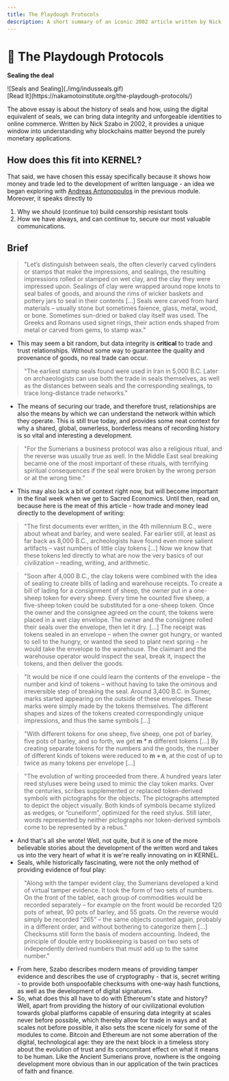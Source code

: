 ```yaml
---
title: The Playdough Protocols
description: A short summary of an iconic 2002 article written by Nick Szabo on the history of seals and data integrity, directly applicable to how we understand the value of blockchains today.
---
```


# 🤝 The Playdough Protocols

<div markdown="1" class="card half sidebar center gemoji center-content center">

**Sealing the deal**

<div markdown="2">
![Seals and Sealing](./img/indusseals.gif)
</div>

<div markdown="3" class="curated-link">
[Read It](https://nakamotoinstitute.org/the-playdough-protocols/)
</div>

</div>

<div markdown="1" class="clear"></div>

The above essay is about the history of seals and how, using the digital equivalent of seals, we can bring data integrity and unforgeable identities to online commerce. Written by Nick Szabo in 2002, it provides a unique window into understanding why blockchains matter beyond the purely monetary applications.

## **How does this fit into KERNEL?**

That said, we have chosen this essay specifically because it shows how money and trade led to the development of written language - an idea we began exploring with [Andreas Antonopoulos](../../module-0/money-language) in the previous module. Moreover, it speaks directly to

1. Why we should (continue to) build censorship resistant tools
2. How we have always, and can continue to, secure our most valuable communications.

## Brief

> "Let‘s distinguish between seals, the often cleverly carved cylinders or stamps that make the impressions, and sealings, the resulting impressions rolled or stamped on wet clay, and the clay they were impressed upon. Sealings of clay were wrapped around rope knots to seal bales of goods, and around the rims of wicker baskets and pottery jars to seal in their contents [...] Seals were carved from hard materials – usually stone but sometimes faience, glass, metal, wood, or bone. Sometimes sun-dried or baked clay itself was used. The Greeks and Romans used signet rings, their action ends shaped from metal or carved from gems, to stamp wax."

- This may seem a bit random, but data integrity is **critical** to trade and trust relationships. Without some way to guarantee the quality and provenance of goods, no real trade can occur.

> "The earliest stamp seals found were used in Iran in 5,000 B.C. Later on archaeologists can use both the trade in seals themselves, as well as the distances between seals and the corresponding sealings, to trace long-distance trade networks."

- The means of securing our trade, and therefore trust, relationships are also the means by which we can understand the network within which they operate. This is still true today, and provides some neat context for why a shared, global, ownerless, borderless means of recording history is so vital and interesting a development.

> "For the Sumerians a business protocol was also a religious ritual, and the reverse was usually true as well. In the Middle East seal breaking became one of the most important of these rituals, with terrifying spiritual consequences if the seal were broken by the wrong person or at the wrong time."

- This may also lack a bit of context right now, but will become important in the final week when we get to Sacred Economics. Until then, read on, because here is the meat of this article - how trade and money lead directly to the development of writing:

> "The first documents ever written, in the 4th millennium B.C., were about wheat and barley, and were sealed. Far earlier still, at least as far back as 8,000 B.C., archeologists have found even more salient artifacts – vast numbers of little clay tokens [...] Now we know that these tokens led directly to what are now the very basics of our civilization – reading, writing, and arithmetic.

> "Soon after 4,000 B.C., the clay tokens were combined with the idea of sealing to create bills of lading and warehouse receipts. To create a bill of lading for a consignment of sheep, the owner put in a one-sheep token for every sheep. Every time he counted five sheep, a five-sheep token could be substituted for a one-sheep token. Once the owner and the consignee agreed on the count, the tokens were placed in a wet clay envelope. The owner and the consignee rolled their seals over the envelope, then let it dry. [...] The receipt was tokens sealed in an envelope – when the owner got hungry, or wanted to sell to the hungry, or wanted the seed to plant next spring – he would take the envelope to the warehouse. The claimant and the warehouse operator would inspect the seal, break it, inspect the tokens, and then deliver the goods.

> "It would be nice if one could learn the contents of the envelope – the number and kind of tokens – without having to take the ominous and irreversible step of breaking the seal. Around 3,400 B.C. in Sumer, marks started appearing on the outside of these envelopes. These marks were simply made by the tokens themselves. The different shapes and sizes of the tokens created correspondingly unique impressions, and thus the same symbols [...]

> "With different tokens for one sheep, five sheep, one pot of barley, five pots of barley, and so forth, we get **m * n** different tokens [...] By creating separate tokens for the numbers and the goods, the number of different kinds of tokens were reduced to **m + n**, at the cost of up to twice as many tokens per envelope [...]

> "The evolution of writing proceeded from there. A hundred years later reed styluses were being used to mimic the clay token marks. Over the centuries, scribes supplemented or replaced token-derived symbols with pictographs for the objects. The pictographs attempted to depict the object visually. Both kinds of symbols became stylized as wedges, or “cuneiform”, optimized for the reed stylus. Still later, words represented by neither pictographs nor token-derived symbols come to be represented by a rebus."

- And that's all she wrote! Well, not quite, but it is one of the more believable stories about the development of the written word and takes us into the very heart of what it is we're really innovating on in KERNEL.
- Seals, while historically fascinating, were not the only method of providing evidence of foul play:

> "Along with the tamper evident clay, the Sumerians developed a kind of virtual tamper evidence. It took the form of two sets of numbers. On the front of the tablet, each group of commodities would be recorded separately – for example on the front would be recorded 120 pots of wheat, 90 pots of barley, and 55 goats. On the reverse would simply be recorded “265” – the same objects counted again, probably in a different order, and without bothering to categorize them [...] Checksums still form the basis of modern accounting. Indeed, the principle of double entry bookkeeping is based on two sets of independently derived numbers that must add up to the same number."

- From here, Szabo describes modern means of providing tamper evidence and describes the use of cryptography - that is, secret writing - to provide both unspoofable checksums with one-way hash functions, as well as the development of digital signatures.
- So, what does this all have to do with Ethereum's state and history? Well, apart from providing the history of our civilizational evolution towards global platforms capable of ensuring data integrity at scales never before possible, which thereby allow for trade in ways and at scales not before possible, it also sets the scene nicely for some of the modules to come. Bitcoin and Ethereum are not some aberration of the digital, technological age: they are the next block in a timeless story about the evolution of trust and its concomitant effect on what it means to be human. Like the Ancient Sumerians prove, nowhere is the ongoing development more obvious than in our application of the twin practices of faith and finance.